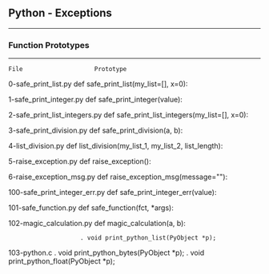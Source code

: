 ## Python - Exceptions
-----------------------------------------------------------------------------------

### Function Prototypes
------------------------------------------------

	File					Prototype

 0-safe_print_list.py				def safe_print_list(my_list=[], x=0):

 1-safe_print_integer.py			def safe_print_integer(value):

 2-safe_print_list_integers.py			def safe_print_list_integers(my_list=[], x=0):

 3-safe_print_division.py			def safe_print_division(a, b):

 4-list_division.py				def list_division(my_list_1, my_list_2, list_length):

 5-raise_exception.py				def raise_exception():

 6-raise_exception_msg.py			def raise_exception_msg(message=""):

 100-safe_print_integer_err.py			def safe_print_integer_err(value):

 101-safe_function.py				def safe_function(fct, *args):

 102-magic_calculation.py			def magic_calculation(a, b):

						. void print_python_list(PyObject *p);
 103-python.c					. void print_python_bytes(PyObject *p);
						. void print_python_float(PyObject *p);
